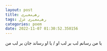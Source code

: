 ```yaml
---
layout: post
title: رهی‌معیری
tags: رهی‌معیری غزل
categories: poem
date: 2022-11-07 01:30:52.350156
---
```


یا من رسانم لب بر لب او / یا او رساند جان بر لب من